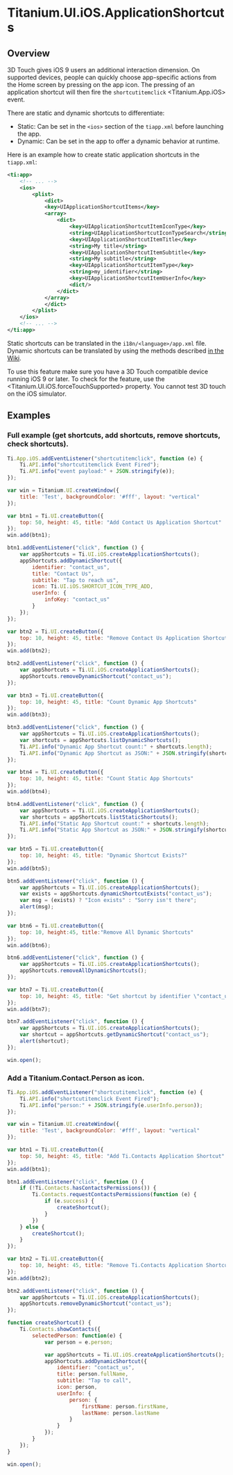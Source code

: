 # Titanium.UI.iOS.ApplicationShortcuts

<TypeHeader/>

## Overview

3D Touch gives iOS 9 users an additional interaction dimension. On supported devices, people can quickly choose 
app-specific actions from the Home screen by pressing on the app icon. The pressing of an application shortcut
will then fire the `shortcutitemclick` <Titanium.App.iOS> event.

There are static and dynamic shortcuts to differentiate:
  * Static: Can be set in the `<ios>` section of the `tiapp.xml` before launching the app.
  * Dynamic: Can be set in the app to offer a dynamic behavior at runtime.

Here is an example how to create static application shortcuts in the `tiapp.xml`:
``` xml
<ti:app>
    <!-- ... -->
    <ios>
        <plist>  
            <dict>
            <key>UIApplicationShortcutItems</key>
            <array>
                <dict>
                    <key>UIApplicationShortcutItemIconType</key>
                    <string>UIApplicationShortcutIconTypeSearch</string>
                    <key>UIApplicationShortcutItemTitle</key>
                    <string>My title</string>
                    <key>UIApplicationShortcutItemSubtitle</key>
                    <string>My subtitle</string>
                    <key>UIApplicationShortcutItemType</key>
                    <string>my_identifier</string>
                    <key>UIApplicationShortcutItemUserInfo</key>
                    <dict/>
                </dict>
            </array>
            </dict> 
        </plist> 
    </ios>
    <!-- ... -->
</ti:app>
```

Static shortcuts can be translated in the `i18n/<language>/app.xml` file. Dynamic shortcuts can be translated by using the
methods described [in the Wiki](https://wiki.appcelerator.org/display/guides2/Internationalization).

To use this feature make sure you have a 3D Touch compatible device running iOS 9 or later. To
check for the feature, use the <Titanium.UI.iOS.forceTouchSupported> property.
You cannot test 3D touch on the iOS simulator.

## Examples

### Full example (get shortcuts, add shortcuts, remove shortcuts, check shortcuts).

``` js
Ti.App.iOS.addEventListener("shortcutitemclick", function (e) {
    Ti.API.info("shortcutitemclick Event Fired");
    Ti.API.info("event payload:" + JSON.stringify(e));
});

var win = Titanium.UI.createWindow({
    title: 'Test', backgroundColor: '#fff', layout: "vertical"
});

var btn1 = Ti.UI.createButton({
    top: 50, height: 45, title: "Add Contact Us Application Shortcut"
});
win.add(btn1);

btn1.addEventListener("click", function () {
    var appShortcuts = Ti.UI.iOS.createApplicationShortcuts();
    appShortcuts.addDynamicShortcut({
        identifier: "contact_us",
        title: "Contact Us",
        subtitle: "Tap to reach us",
        icon: Ti.UI.iOS.SHORTCUT_ICON_TYPE_ADD,
        userInfo: {
            infoKey: "contact_us"
        }
    });
});

var btn2 = Ti.UI.createButton({
    top: 10, height: 45, title: "Remove Contact Us Application Shortcut"
});
win.add(btn2);

btn2.addEventListener("click", function () {
    var appShortcuts = Ti.UI.iOS.createApplicationShortcuts();
    appShortcuts.removeDynamicShortcut("contact_us");
});

var btn3 = Ti.UI.createButton({
    top: 10, height: 45, title: "Count Dynamic App Shortcuts"
});
win.add(btn3);

btn3.addEventListener("click", function () {
    var appShortcuts = Ti.UI.iOS.createApplicationShortcuts();
    var shortcuts = appShortcuts.listDynamicShortcuts();
    Ti.API.info("Dynamic App Shortcut count:" + shortcuts.length);
    Ti.API.info("Dynamic App Shortcut as JSON:" + JSON.stringify(shortcuts));
});

var btn4 = Ti.UI.createButton({
    top: 10, height: 45, title: "Count Static App Shortcuts"
});
win.add(btn4);

btn4.addEventListener("click", function () {
    var appShortcuts = Ti.UI.iOS.createApplicationShortcuts();
    var shortcuts = appShortcuts.listStaticShortcuts();
    Ti.API.info("Static App Shortcut count:" + shortcuts.length);
    Ti.API.info("Static App Shortcut as JSON:" + JSON.stringify(shortcuts));
});

var btn5 = Ti.UI.createButton({
    top: 10, height: 45, title: "Dynamic Shortcut Exists?"
});
win.add(btn5);

btn5.addEventListener("click", function () {
    var appShortcuts = Ti.UI.iOS.createApplicationShortcuts();
    var exists = appShortcuts.dynamicShortcutExists("contact_us");
    var msg = (exists) ? "Icon exists" : "Sorry isn't there";
    alert(msg);
});

var btn6 = Ti.UI.createButton({
    top: 10, height:45, title:"Remove All Dynamic Shortcuts"
});
win.add(btn6);

btn6.addEventListener("click", function () {
    var appShortcuts = Ti.UI.iOS.createApplicationShortcuts();
    appShortcuts.removeAllDynamicShortcuts();
});

var btn7 = Ti.UI.createButton({
    top: 10, height: 45, title: "Get shortcut by identifier \"contact_us\""
});
win.add(btn7);

btn7.addEventListener("click", function () {
    var appShortcuts = Ti.UI.iOS.createApplicationShortcuts();
    var shortcut = appShortcuts.getDynamicShortcut("contact_us");
    alert(shortcut);
});

win.open();
```


### Add a Titanium.Contact.Person as icon.

``` js
Ti.App.iOS.addEventListener("shortcutitemclick", function (e) {
    Ti.API.info("shortcutitemclick Event Fired");
    Ti.API.info("person:" + JSON.stringify(e.userInfo.person));
});

var win = Titanium.UI.createWindow({
    title: 'Test', backgroundColor: '#fff', layout: "vertical"
});

var btn1 = Ti.UI.createButton({
    top: 50, height: 45, title: "Add Ti.Contacts Application Shortcut"
});
win.add(btn1);

btn1.addEventListener("click", function () {
    if (!Ti.Contacts.hasContactsPermissions()) {
        Ti.Contacts.requestContactsPermissions(function (e) {
            if (e.success) {
                createShortcut();
            }
        })
    } else {
        createShortcut();
    }
});

var btn2 = Ti.UI.createButton({
    top: 10, height: 45, title: "Remove Ti.Contacts Application Shortcut"
});
win.add(btn2);

btn2.addEventListener("click", function () {
    var appShortcuts = Ti.UI.iOS.createApplicationShortcuts();
    appShortcuts.removeDynamicShortcut("contact_us");
});

function createShortcut() {
    Ti.Contacts.showContacts({
        selectedPerson: function(e) {
            var person = e.person;

            var appShortcuts = Ti.UI.iOS.createApplicationShortcuts();
            appShortcuts.addDynamicShortcut({
                identifier: "contact_us",
                title: person.fullName,
                subtitle: "Tap to call",
                icon: person,
                userInfo: {
                    person: {
                        firstName: person.firstName,
                        lastName: person.lastName
                    }
                }
            });
        }
    });
}

win.open();
```


<ApiDocs/>
